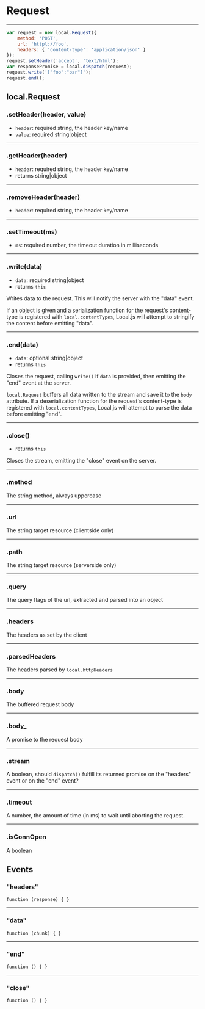Request
=======

---

```javascript
var request = new local.Request({
	method: 'POST',
	url: 'httpl://foo',
	headers: { 'content-type': 'application/json' }
});
request.setHeader('accept', 'text/html');
var responsePromise = local.dispatch(request);
request.write('["foo":"bar"]');
request.end();
```

## local.Request

### .setHeader(header, value)

 - `header`: required string, the header key/name
 - `value`: required string|object

---

### .getHeader(header)

 - `header`: required string, the header key/name
 - returns string|object

---

### .removeHeader(header)

 - `header`: required string, the header key/name

---

### .setTimeout(ms)

 - `ms`: required number, the timeout duration in milliseconds

---

### .write(data)

 - `data`: required string|object
 - returns `this`

Writes data to the request. This will notify the server with the "data" event.

If an object is given and a serialization function for the request's content-type is registered with `local.contentTypes`, Local.js will attempt to stringify the content before emitting "data".

---

### .end(<span class="muted">data</span>)

 - `data`: optional string|object
 - returns `this`

Closes the request, calling `write()` if `data` is provided, then emitting the "end" event at the server.

`local.Request` buffers all data written to the stream and save it to the `body` attribute. If a deserialization function for the request's content-type is registered with `local.contentTypes`, Local.js will attempt to parse the data before emitting "end".

---

### .close()

 - returns `this`

Closes the stream, emitting the "close" event on the server.

---

### .method

The string method, always uppercase

---

### .url

The string target resource (clientside only)

---

### .path

The string target resource (serverside only)

---

### .query

The query flags of the url, extracted and parsed into an object

---

### .headers

The headers as set by the client

---

### .parsedHeaders

The headers parsed by `local.httpHeaders`

---

### .body

The buffered request body

---

### .body_

A promise to the request body

---

### .stream

A boolean, should `dispatch()` fulfill its returned promise on the "headers" event or on the "end" event?

---

### .timeout

A number, the amount of time (in ms) to wait until aborting the request.

---

### .isConnOpen

A boolean

## Events

### "headers"

```
function (response) { }
```

---

### "data"

```
function (chunk) { }
```

---

### "end"

```
function () { }
```

---

### "close"

```
function () { }
```